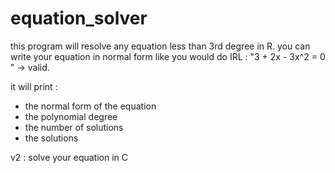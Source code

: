 # equation_solver

this program will resolve any equation less than 3rd degree in R.
you can write your equation in normal form like you would do IRL : "3 + 2x - 3x^2 = 0 " -> valid.

it will print : 
- the normal form of the equation 
- the polynomial degree
- the number of solutions 
- the solutions

v2 : solve your equation in C 
